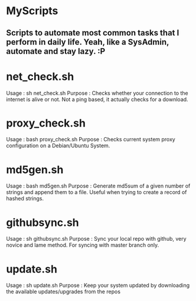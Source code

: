 # MyScripts
Scripts to automate most common tasks that I perform in daily life. Yeah, like a SysAdmin, automate and stay lazy. :P
---------------------------------------------------------------------------------------

# net_check.sh
Usage : sh net_check.sh
Purpose : Checks whether your connection to the internet is alive or not. Not a ping based, it actually checks for a download.

# proxy_check.sh
Usage : bash proxy_check.sh
Purpose : Checks current system proxy configuration on a Debian/Ubuntu System.

# md5gen.sh
Usage : bash md5gen.sh
Purpose : Generate md5sum of a given number of strings and append them to a file. Useful when trying to create a record of hashed strings.

# githubsync.sh
Usage : sh githubsync.sh
Purpose : Sync your local repo with github, very novice and lame method. For syncing with master branch only.

# update.sh
Usage : sh update.sh
Purpose : Keep your system updated by downloading the available updates/upgrades from the repos
